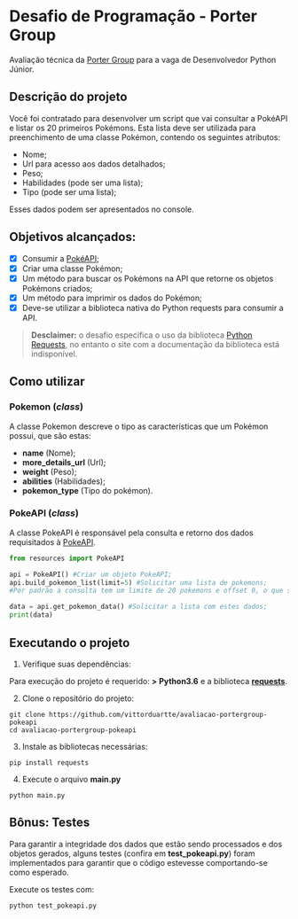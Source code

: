 # Desafio de Programação - Porter Group

Avaliação técnica da [Porter Group](https://portergroup.com.br/) para a vaga de Desenvolvedor Python Júnior.

## Descrição do projeto

Você foi contratado para desenvolver um script que vai consultar a PokéAPI e listar os 20 primeiros Pokémons. Esta lista deve ser utilizada para preenchimento de uma classe Pokémon, contendo os seguintes atributos:

* Nome;
* Url para acesso aos dados detalhados;
* Peso;
* Habilidades (pode ser uma lista);
* Tipo (pode ser uma lista);
  
Esses dados podem ser apresentados no console.

## Objetivos alcançados:

- [x] Consumir a [PokéAPI](https://pokeapi.co/);
- [x] Criar uma classe Pokémon;
- [x] Um método para buscar os Pokémons na API que retorne os objetos Pokémons criados;
- [x] Um método para imprimir os dados do Pokémon;
- [x] Deve-se utilizar a biblioteca nativa do Python requests para consumir a API.
> **Desclaimer:** o desafio especifica o uso da biblioteca [Python Requests](https://docs.python-requests.org/), no entanto o site com a documentação da biblioteca está indisponível. 

## Como utilizar

### Pokemon (_class_)

A classe Pokemon descreve o tipo as características que um Pokémon possui, que são estas:

- **name** (Nome);
- **more_details_url** (Url);
- **weight** (Peso);
- **abilities** (Habilidades);
- **pokemon_type** (Tipo do pokémon).

### PokeAPI (_class_)

A classe PokeAPI é responsável pela consulta e retorno dos dados requisitados à [PokeAPI](https://pokeapi.co/).

```python
from resources import PokeAPI

api = PokeAPI() #Criar um objeto PokeAPI;
api.build_pokemon_list(limit=5) #Solicitar uma lista de pokemons;
#Por padrão a consulta tem um limite de 20 pokemons e offset 0, o que significa dizer que ela começa do pokemon de índice 0;

data = api.get_pokemon_data() #Solicitar a lista com estes dados;
print(data)
```

## Executando o projeto

1. Verifique suas dependências:

Para execução do projeto é requerido: **> Python3.6** e a biblioteca [**requests**](https://requests.readthedocs.io/en/latest/).

2. Clone o repositório do projeto:

```
git clone https://github.com/vittorduartte/avaliacao-portergroup-pokeapi
cd avaliacao-portergroup-pokeapi
```

3. Instale as bibliotecas necessárias:

```
pip install requests
```

4. Execute o arquivo **main.py**

``` 
python main.py
```

## Bônus: Testes

Para garantir a integridade dos dados que estão sendo processados e dos objetos gerados, alguns testes (confira em **test_pokeapi.py**) foram implementados para garantir que o código estevesse comportando-se como esperado.

Execute os testes com:

```
python test_pokeapi.py
```